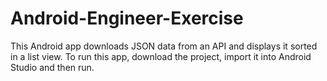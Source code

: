 # Android-Engineer-Exercise
This Android app downloads JSON data from an API and displays it sorted in a list view.
To run this app, download the project, import it into Android Studio and then run.
